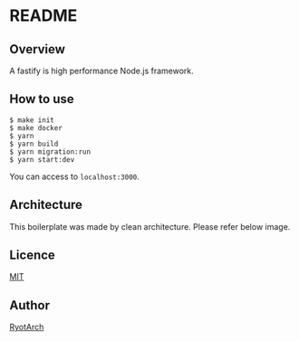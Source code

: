 # README

## Overview
A fastify is high performance Node.js framework.


## How to use
```
$ make init
$ make docker
$ yarn
$ yarn build
$ yarn migration:run
$ yarn start:dev
```

You can access to `localhost:3000`.

## Architecture
This boilerplate was made by clean architecture.
Please refer below image.



## Licence
[MIT](https://github.com/Restoration/fastify-clean-architecture/blob/master/LICENSE)

## Author
[RyotArch](https://www.developer-ryota.com/)
